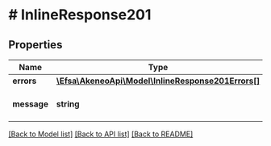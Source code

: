 # # InlineResponse201

## Properties

Name | Type | Description | Notes
------------ | ------------- | ------------- | -------------
**errors** | [**\Efsa\AkeneoApi\Model\InlineResponse201Errors[]**](InlineResponse201Errors.md) |  | [optional]
**message** | **string** | Message explaining the warning | [optional]

[[Back to Model list]](../../README.md#models) [[Back to API list]](../../README.md#endpoints) [[Back to README]](../../README.md)
